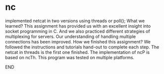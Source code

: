 # nc
implemented netcat in two versions using threads or poll(); 
What we learned?
This assignment has provided us with an excellent insight into socket programming in C. And we also practiced different strategies of multiplexing for servers. Our understanding of handling multiple connections has been improved. 
How we finished this assignment? 
We followed the instructions and tutorials hand-out to complete each step. The netcat in threads is the first one finished. The implementation of ncP is based on ncTh. This program was tested on multiple platforms. 


END
